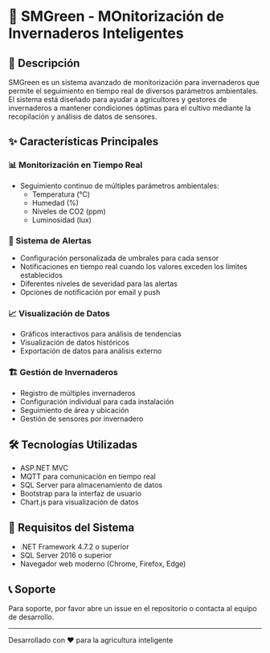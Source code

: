 # 🌱 SMGreen - MOnitorización de Invernaderos Inteligentes

## 📝 Descripción
SMGreen es un sistema avanzado de monitorización para invernaderos que permite el seguimiento en tiempo real de diversos parámetros ambientales. El sistema está diseñado para ayudar a agricultores y gestores de invernaderos a mantener condiciones óptimas para el cultivo mediante la recopilación y análisis de datos de sensores.

## ✨ Características Principales

### 📊 Monitorización en Tiempo Real
- Seguimiento continuo de múltiples parámetros ambientales:
  - Temperatura (°C)
  - Humedad (%)
  - Niveles de CO2 (ppm)
  - Luminosidad (lux)

### 🔔 Sistema de Alertas
- Configuración personalizada de umbrales para cada sensor
- Notificaciones en tiempo real cuando los valores exceden los límites establecidos
- Diferentes niveles de severidad para las alertas
- Opciones de notificación por email y push

### 📈 Visualización de Datos
- Gráficos interactivos para análisis de tendencias
- Visualización de datos históricos
- Exportación de datos para análisis externo

### 🏗️ Gestión de Invernaderos
- Registro de múltiples invernaderos
- Configuración individual para cada instalación
- Seguimiento de área y ubicación
- Gestión de sensores por invernadero

## 🛠️ Tecnologías Utilizadas
- ASP.NET MVC
- MQTT para comunicación en tiempo real
- SQL Server para almacenamiento de datos
- Bootstrap para la interfaz de usuario
- Chart.js para visualización de datos

## 🚀 Requisitos del Sistema
- .NET Framework 4.7.2 o superior
- SQL Server 2016 o superior
- Navegador web moderno (Chrome, Firefox, Edge)

## 📞 Soporte
Para soporte, por favor abre un issue en el repositorio o contacta al equipo de desarrollo.

---
Desarrollado con ❤️ para la agricultura inteligente
